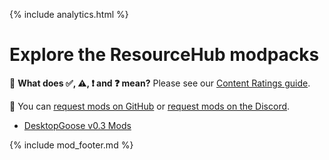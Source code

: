 {% include analytics.html %}

# Explore the ResourceHub modpacks

🤔 **What does ✅, ⚠️, ❗️ and ❓ mean?** Please see our [Content Ratings guide](../../info/ContentRatings.md).

🧩 You can [request mods on GitHub](https://github.com/DesktopGooseUnofficial/ResourceHub/issues/new/choose) or [request mods on the Discord](https://discord.gg/nkwzUTy).

* [DesktopGoose v0.3 Mods](../../modpacks/DesktopGooseV0.3Mods.md)

{% include mod_footer.md %}